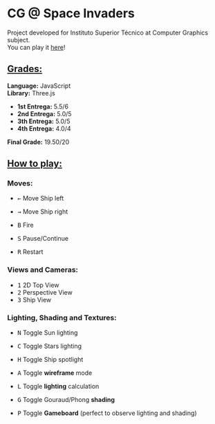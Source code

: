 # **CG @ Space Invaders**

Project developed for Instituto Superior Técnico at Computer Graphics subject.  
You can play it [here](http://web.ist.utl.pt/~ist181115/CG/)!

## <u>**Grades:**</u>
**Language:** JavaScript  
**Library:** Three.js

* **1st Entrega:** 5.5/6
* **2nd Entrega:** 5.0/5
* **3th Entrega:** 5.0/5
* **4th Entrega:** 4.0/4

**Final Grade:** 19.50/20




## <u>**How to play:**</u>

### Moves:
* <kbd>←</kbd>  Move Ship left
* <kbd>→</kbd>  Move Ship right
* <kbd>B</kbd>  Fire  


* <kbd>S</kbd>  Pause/Continue
* <kbd>R</kbd>  Restart

### Views and Cameras:
* <kbd>1</kbd>  2D Top View
* <kbd>2</kbd>  Perspective View
* <kbd>3</kbd>  Ship View

### Lighting, Shading and Textures:
* <kbd>N</kbd>  Toggle Sun lighting
* <kbd>C</kbd>  Toggle Stars lighting
* <kbd>H</kbd>  Toggle Ship spotlight  


* <kbd>A</kbd>  Toggle **wireframe** mode
* <kbd>L</kbd>  Toggle **lighting** calculation
* <kbd>G</kbd>  Toggle Gouraud/Phong **shading**
* <kbd>P</kbd>  Toggle **Gameboard** (perfect to observe lighting and shading)
